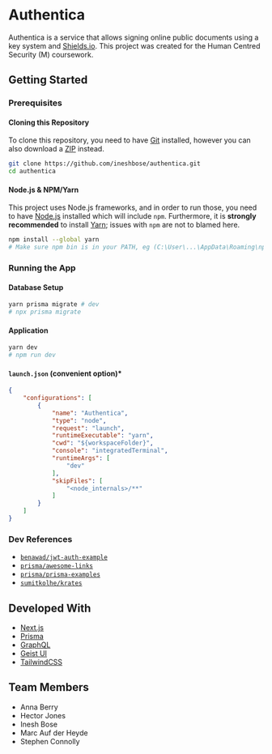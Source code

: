 # Authentica

Authentica is a service that allows signing online public documents using a key system and [Shields.io](https://shields.io). This project was created for the Human Centred Security (M) coursework.

## Getting Started

### Prerequisites

#### Cloning this Repository

To clone this repository, you need to have [Git](https://git-scm.com/) installed, however you can also download a [ZIP](https://github.com/ineshbose/authentica/archive/master.zip) instead.

```sh
git clone https://github.com/ineshbose/authentica.git
cd authentica
```

#### Node.js & NPM/Yarn

This project uses Node.js frameworks, and in order to run those, you need to have [Node.js](https://nodejs.org/en/download/) installed which will include `npm`. Furthermore, it is **strongly recommended** to install [Yarn](https://classic.yarnpkg.com/lang/en/); issues with `npm` are not to blamed here.

```sh
npm install --global yarn
# Make sure npm bin is in your PATH, eg (C:\User\...\AppData\Roaming\npm)
```

### Running the App

#### Database Setup

```sh
yarn prisma migrate # dev
# npx prisma migrate
```

#### Application

```sh
yarn dev
# npm run dev
```

#### `launch.json` (convenient option)*

```json
{
    "configurations": [
        {
            "name": "Authentica",
            "type": "node",
            "request": "launch",
            "runtimeExecutable": "yarn",
            "cwd": "${workspaceFolder}",
            "console": "integratedTerminal",
            "runtimeArgs": [
                "dev"
            ],
            "skipFiles": [
                "<node_internals>/**"
            ]
        }
    ]
}
```

### Dev References

* [`benawad/jwt-auth-example`](https://github.com/benawad/jwt-auth-example)
* [`prisma/awesome-links`](https://github.com/prisma/awesome-links)
* [`prisma/prisma-examples`](https://github.com/prisma/prisma-examples/tree/latest/typescript/graphql-nextjs)
* [`sumitkolhe/krates`](https://github.com/sumitkolhe/krates)

## Developed With

* [Next.js](https://nextjs.org/)
* [Prisma](https://www.prisma.io/)
* [GraphQL](https://graphql.org/)
* [Geist UI](https://geist-ui.dev/)
* [TailwindCSS](https://tailwindcss.com/)

## Team Members

* Anna Berry
* Hector Jones
* Inesh Bose
* Marc Auf der Heyde
* Stephen Connolly
